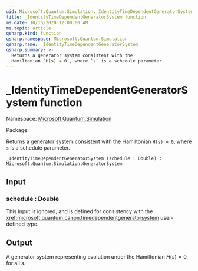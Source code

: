 ```yaml
---
uid: Microsoft.Quantum.Simulation._IdentityTimeDependentGeneratorSystem
title: _IdentityTimeDependentGeneratorSystem function
ms.date: 10/16/2020 12:00:00 AM
ms.topic: article
qsharp.kind: function
qsharp.namespace: Microsoft.Quantum.Simulation
qsharp.name: _IdentityTimeDependentGeneratorSystem
qsharp.summary: >-
  Returns a generator system consistent with the
  Hamiltonian `H(s) = 0`, where `s` is a schedule parameter.
---
```


# _IdentityTimeDependentGeneratorSystem function

Namespace: [Microsoft.Quantum.Simulation](xref:Microsoft.Quantum.Simulation)

Package: [](https://nuget.org/packages/)


Returns a generator system consistent with theHamiltonian `H(s) = 0`, where `s` is a schedule parameter.

```Q#
_IdentityTimeDependentGeneratorSystem (schedule : Double) : Microsoft.Quantum.Simulation.GeneratorSystem
```


## Input

### schedule : Double

This input is ignored, and is defined for consistency with the<xref:microsoft.quantum.canon.timedependentgeneratorsystem> user-defined type.



## Output

A generator system representing evolution under the Hamiltonian$H(s) = 0$ for all $s$.
